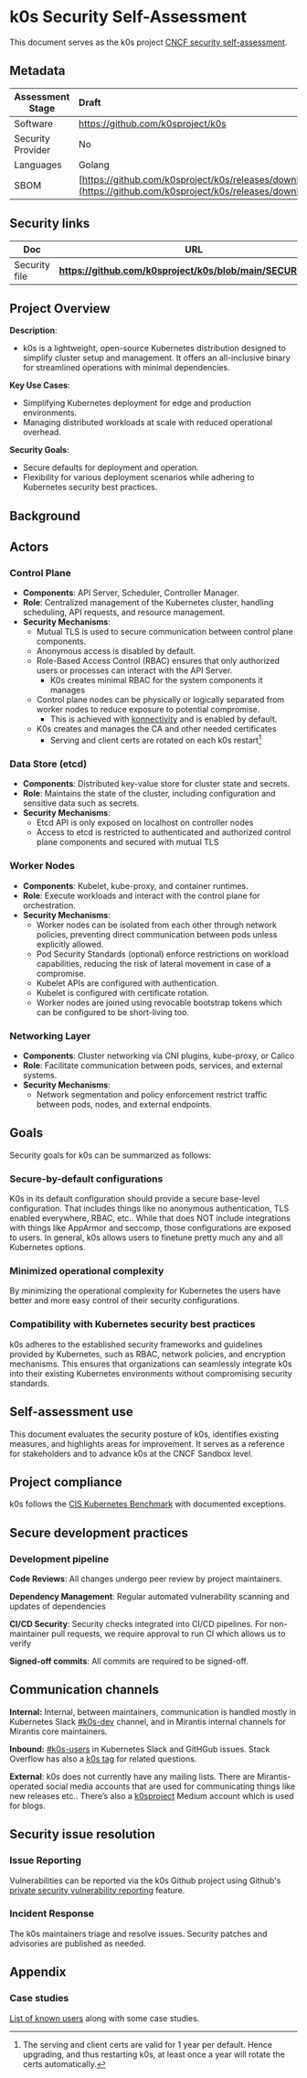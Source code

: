 # k0s Security Self-Assessment

This document serves as the k0s project [CNCF security self-assessment](https://tag-security.cncf.io/community/assessments/guide/self-assessment/).

## Metadata

| Assessment Stage | Draft |
| ----- | :---- |
| Software | https://github.com/k0sproject/k0s |
| Security Provider | No |
| Languages | Golang |
| SBOM | [https://github.com/k0sproject/k0s/releases/download/v1.33.1%2Bk0s.1/spdx.json](https://github.com/k0sproject/k0s/releases/download/v1.33.1%2Bk0s.1/spdx.json)  |

## Security links

| Doc | URL |
| ----- | ----- |
| Security file | **https://github.com/k0sproject/k0s/blob/main/SECURITY.md** |

## Project Overview

**Description**:

* k0s is a lightweight, open-source Kubernetes distribution designed to simplify cluster setup and management. It offers an all-inclusive binary for streamlined operations with minimal dependencies.

**Key Use Cases**:

* Simplifying Kubernetes deployment for edge and production environments.
* Managing distributed workloads at scale with reduced operational overhead.

**Security Goals**:

* Secure defaults for deployment and operation.
* Flexibility for various deployment scenarios while adhering to Kubernetes security best practices.

## Background

## Actors

### **Control Plane**

* **Components**: API Server, Scheduler, Controller Manager.
* **Role**: Centralized management of the Kubernetes cluster, handling scheduling, API requests, and resource management.
* **Security Mechanisms**:
  * Mutual TLS is used to secure communication between control plane components.
  * Anonymous access is disabled by default.
  * Role-Based Access Control (RBAC) ensures that only authorized users or processes can interact with the API Server.
    * K0s creates minimal RBAC for the system components it manages
  * Control plane nodes can be physically or logically separated from worker nodes to reduce exposure to potential compromise.
    * This is achieved with [konnectivity] and is enabled by default.
  * K0s creates and manages the CA and other needed certificates
    * Serving and client certs are rotated on each k0s restart[^1]

[konnectivity]: https://github.com/kubernetes-sigs/apiserver-network-proxy

### **Data Store (etcd)**

* **Components**: Distributed key-value store for cluster state and secrets.
* **Role**: Maintains the state of the cluster, including configuration and sensitive data such as secrets.
* **Security Mechanisms**:
  * Etcd API is only exposed on localhost on controller nodes
  * Access to etcd is restricted to authenticated and authorized control plane components and secured with mutual TLS

### **Worker Nodes**

* **Components**: Kubelet, kube-proxy, and container runtimes.
* **Role**: Execute workloads and interact with the control plane for orchestration.
* **Security Mechanisms**:
  * Worker nodes can be isolated from each other through network policies, preventing direct communication between pods unless explicitly allowed.
  * Pod Security Standards (optional) enforce restrictions on workload capabilities, reducing the risk of lateral movement in case of a compromise.
  * Kubelet APIs are configured with authentication.
  * Kubelet is configured with certificate rotation.
  * Worker nodes are joined using revocable bootstrap tokens which can be configured to be short-living too.

### **Networking Layer**

* **Components**: Cluster networking via CNI plugins, kube-proxy, or Calico
* **Role**: Facilitate communication between pods, services, and external systems.
* **Security Mechanisms**:
  * Network segmentation and policy enforcement restrict traffic between pods, nodes, and external endpoints.

## Goals

Security goals for k0s can be summarized as follows:

### Secure-by-default configurations

K0s in its default configuration should provide a secure base-level configuration. That includes things like no anonymous authentication, TLS enabled everywhere, RBAC, etc.. While that does NOT include integrations with things like AppArmor and seccomp, those configurations are exposed to users. In general, k0s allows users to finetune pretty much any and all Kubernetes options.

### Minimized operational complexity

By minimizing the operational complexity for Kubernetes the users have better and more easy control of their security configurations.

### Compatibility with Kubernetes security best practices

k0s adheres to the established security frameworks and guidelines provided by Kubernetes, such as RBAC, network policies, and encryption mechanisms. This ensures that organizations can seamlessly integrate k0s into their existing Kubernetes environments without compromising security standards.

## Self-assessment use

This document evaluates the security posture of k0s, identifies existing measures, and highlights areas for improvement. It serves as a reference for stakeholders and to advance k0s at the CNCF Sandbox level.

## Project compliance

k0s follows the [CIS Kubernetes Benchmark](https://docs.k0sproject.io/stable/cis_benchmark/) with documented exceptions.

## Secure development practices

### Development pipeline

**Code Reviews**: All changes undergo peer review by project maintainers.

**Dependency Management**: Regular automated vulnerability scanning and updates of dependencies

**CI/CD Security**: Security checks integrated into CI/CD pipelines. For non-maintainer pull requests, we require approval to run CI which allows us to verify

**Signed-off commits**: All commits are required to be signed-off.

## Communication channels

**Internal:** Internal, between maintainers, communication is handled mostly in Kubernetes Slack [#k0s-dev](https://kubernetes.slack.com/archives/C07VAPJUECS) channel, and in Mirantis internal channels for Mirantis core maintainers.

**Inbound:** [#k0s-users](https://kubernetes.slack.com/archives/C0809EA06QZ) in Kubernetes Slack and GitHGub issues. Stack Overflow has also a [k0s tag](https://stackoverflow.com/questions/tagged/k0s) for related questions.

**External**: k0s does not currently have any mailing lists. There are Mirantis-operated social media accounts that are used for communicating things like new releases etc.. There’s also a [k0sproject](https://medium.com/k0sproject) Medium account which is used for blogs.

## Security issue resolution

### **Issue Reporting**

Vulnerabilities can be reported via the k0s Github project using Github's [private security vulnerability reporting](https://docs.github.com/en/code-security/security-advisories/guidance-on-reporting-and-writing-information-about-vulnerabilities/privately-reporting-a-security-vulnerability) feature.

### **Incident Response**

The k0s maintainers triage and resolve issues. Security patches and advisories are published as needed.

## Appendix

### Case studies

[List of known users](https://docs.k0sproject.io/head/adopters/) along with some case studies.

[^1]:  The serving and client certs are valid for 1 year per default. Hence upgrading, and thus restarting k0s, at least once a year will rotate the certs automatically.
